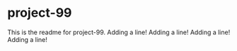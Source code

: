 # project-99

This is the readme for project-99.
Adding a line!
Adding a line!
Adding a line!
Adding a line!
